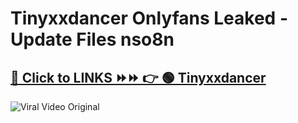 
 # Tinyxxdancer Onlyfans Leaked - Update Files nso8n

## <h2><a href="https://clipsfans.com/Tinyxxdancer&ref=git">🔗 Click to LINKS ⏩⏩ 👉 🟢 Tinyxxdancer </a></h2>

<a href="https://clipsfans.com/Tinyxxdancer&ref=git" rel="nofollow" data-target="animated-image.originalLink"><img src="https://i.ibb.co.com/xMMVF88/686577567.gif" alt="Viral Video Original" style="max-width: 100%; display: inline-block;" data-target="animated-image.originalImage"></a>

